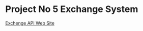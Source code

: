 <h1>Project No 5 Exchange System</h1>

[Exchenge API Web Site]('https:https://api.exchangerate-api.com')
